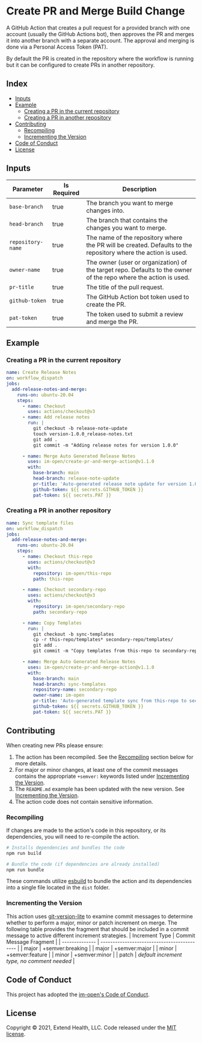 # Create PR and Merge Build Change

A GitHub Action that creates a pull request for a provided branch with one account (usually the GitHub Actions bot), then approves the PR and merges it into another branch with a separate account.  The approval and merging is done via a Personal Access Token (PAT).

By default the PR is created in the repository where the workflow is running but it can be configured to create PRs in another repository.
    
## Index 

- [Inputs](#inputs)
- [Example](#example)
  - [Creating a PR in the current repository](#creating-a-pr-in-the-current-repository)
  - [Creating a PR in another repository](#creating-a-pr-in-another-repository)
- [Contributing](#contributing)
  - [Recompiling](#recompiling)
  - [Incrementing the Version](#incrementing-the-version)
- [Code of Conduct](#code-of-conduct)
- [License](#license)
  
## Inputs

| Parameter         | Is Required | Description                                                                                                       |
| ----------------- | ----------- | ----------------------------------------------------------------------------------------------------------------- |
| `base-branch`     | true        | The branch you want to merge changes into.                                                                        |
| `head-branch`     | true        | The branch that contains the changes you want to merge.                                                           |
| `repository-name` | true        | The name of the repository where the PR will be created.  Defaults to the repository where the action is used.    |
| `owner-name`      | true        | The owner (user or organization) of the target repo.  Defaults to the owner of the repo where the action is used. |
| `pr-title`        | true        | The title of the pull request.                                                                                    |
| `github-token`    | true        | The GitHub Action bot token used to create the PR.                                                                |
| `pat-token`       | true        | The token used to submit a review and merge the PR.                                                               |

## Example

### Creating a PR in the current repository
```yml
name: Create Release Notes
on: workflow_dispatch
jobs:
  add-release-notes-and-merge:
    runs-on: ubuntu-20.04
    steps:
      - name: Checkout
        uses: actions/checkout@v3
      - name: Add release notes
        run: |
          git checkout -b release-note-update
          touch version-1.0.0_release-notes.txt
          git add .
          git commit -m "Adding release notes for version 1.0.0"

      - name: Merge Auto Generated Release Notes
        uses: im-open/create-pr-and-merge-action@v1.1.0
        with:
          base-branch: main
          head-branch: release-note-update
          pr-title: 'Auto-generated release note update for version 1.0.0'
          github-token: ${{ secrets.GITHUB_TOKEN }}
          pat-token: ${{ secrets.PAT }}
```

### Creating a PR in another repository
```yml
name: Sync template files
on: workflow_dispatch
jobs:
  add-release-notes-and-merge:
    runs-on: ubuntu-20.04
    steps:
      - name: Checkout this-repo
        uses: actions/checkout@v3
        with:
          repository: im-open/this-repo
          path: this-repo

      - name: Checkout secondary-repo
        uses: actions/checkout@v3
        with:
          repository: im-open/secondary-repo
          path: secondary-repo

      - name: Copy Templates
        run: |
          git checkout -b sync-templates
          cp -r this-repo/templates* secondary-repo/templates/
          git add .
          git commit -m "Copy templates from this-repo to secondary-repo"

      - name: Merge Auto Generated Release Notes
        uses: im-open/create-pr-and-merge-action@v1.1.0
        with:
          base-branch: main
          head-branch: sync-templates
          repository-name: secondary-repo
          owner-name: im-open
          pr-title: 'Auto-generated template sync from this-repo to secondary-repo'
          github-token: ${{ secrets.GITHUB_TOKEN }}
          pat-token: ${{ secrets.PAT }}
```

## Contributing

When creating new PRs please ensure:
1. The action has been recompiled.  See the [Recompiling](#recompiling) section below for more details.
2. For major or minor changes, at least one of the commit messages contains the appropriate `+semver:` keywords listed under [Incrementing the Version](#incrementing-the-version).
3. The `README.md` example has been updated with the new version.  See [Incrementing the Version](#incrementing-the-version).
4. The action code does not contain sensitive information.

### Recompiling

If changes are made to the action's code in this repository, or its dependencies, you will need to re-compile the action.

```sh
# Installs dependencies and bundles the code
npm run build

# Bundle the code (if dependencies are already installed)
npm run bundle
```

These commands utilize [esbuild](https://esbuild.github.io/getting-started/#bundling-for-node) to bundle the action and
its dependencies into a single file located in the `dist` folder.

### Incrementing the Version

This action uses [git-version-lite] to examine commit messages to determine whether to perform a major, minor or patch increment on merge.  The following table provides the fragment that should be included in a commit message to active different increment strategies.
| Increment Type | Commit Message Fragment                     |
| -------------- | ------------------------------------------- |
| major          | +semver:breaking                            |
| major          | +semver:major                               |
| minor          | +semver:feature                             |
| minor          | +semver:minor                               |
| patch          | *default increment type, no comment needed* |

## Code of Conduct

This project has adopted the [im-open's Code of Conduct](https://github.com/im-open/.github/blob/master/CODE_OF_CONDUCT.md).

## License

Copyright &copy; 2021, Extend Health, LLC. Code released under the [MIT license](LICENSE).

[git-version-lite]: https://github.com/im-open/git-version-lite
